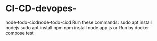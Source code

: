 # CI-CD-devopes-
node-todo-cicdnode-todo-cicd Run these commands:  sudo apt install nodejs  sudo apt install npm  npm install  node app.js  or Run by docker compose  test
